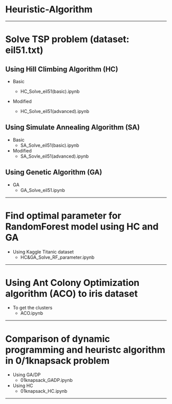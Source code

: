 # Heuristic-Algorithm

***

# Solve TSP problem (dataset: eil51.txt)

## Using Hill Climbing Algorithm (HC) 
- Basic
	- HC_Solve_eil51(basic).ipynb

- Modified
	- HC_Solve_eil51(advanced).ipynb

## Using Simulate Annealing Algorithm (SA) 
- Basic
	- SA_Solve_eil51(basic).ipynb
- Modified
	- SA_Sovle_eil51(advanced).ipynb

## Using Genetic Algorithm (GA) 
- GA
	- GA_Solve_eil51.ipynb

***

# Find optimal parameter for RandomForest model using **HC** and **GA**
- Using Kaggle Titanic dataset
	- HC&GA_Solve_RF_parameter.ipynb

***

# Using Ant Colony Optimization algorithm (ACO) to iris dataset
- To get the clusters
	- ACO.ipynb

***

# Comparison of dynamic programming and heuristc algorithm in 0/1knapsack problem
- Using GA/DP
	- 01knapsack_GADP.ipynb
- Using HC
	- 01knapsack_HC.ipynb

***
